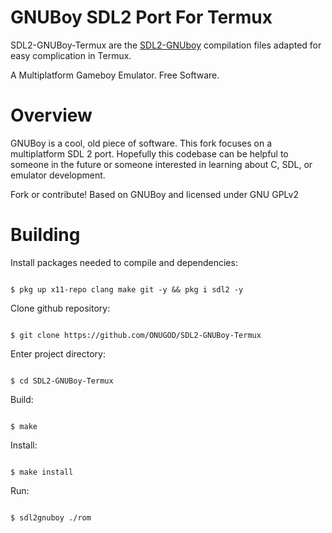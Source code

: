 # GNUBoy SDL2 Port For Termux

SDL2-GNUBoy-Termux are the [SDL2-GNUboy](https://github.com/AlexOberhofer/SDL2-GNUBoy) compilation files adapted for easy complication in Termux.

A Multiplatform Gameboy Emulator. Free Software.

# Overview

GNUBoy is a cool, old piece of software. This fork focuses on a multiplatform SDL 2 port. Hopefully this codebase can be helpful to someone in the future or someone interested in learning about C, SDL, or emulator development.

Fork or contribute! Based on GNUBoy and licensed under GNU GPLv2

# Building

Install packages needed to compile and dependencies:

```

$ pkg up x11-repo clang make git -y && pkg i sdl2 -y

```

Clone github repository:

```

$ git clone https://github.com/ONUGOD/SDL2-GNUBoy-Termux

```

Enter project directory:

```

$ cd SDL2-GNUBoy-Termux

```

Build:

```

$ make

```

Install:

```

$ make install

```

Run:

```

$ sdl2gnuboy ./rom

```

